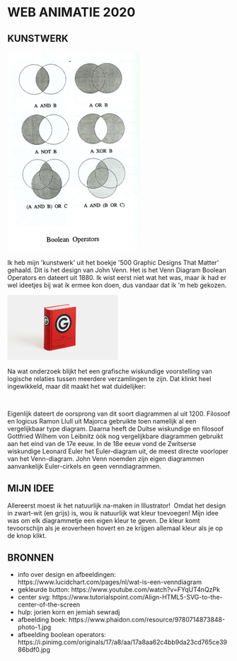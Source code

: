 <h1> WEB ANIMATIE 2020 </h1>

<h2> KUNSTWERK </h2>
<img  width="300" src="images/boolean.jpg" alt="">
<p> Ik heb mijn 'kunstwerk' uit het boekje '500 Graphic Designs That Matter' gehaald. Dit is het design van John Venn. Het is het Venn Diagram Boolean Operators en dateert uit 1880. Ik wist eerst niet wat het was, maar ik had er wel ideetjes bij wat ik ermee kon doen, dus vandaar dat ik 'm heb gekozen. </p>
<img width="250" src="images/boek.jpg" alt="">  
<p> Na wat onderzoek blijkt het een grafische wiskundige voorstelling van logische relaties tussen meerdere verzamlingen te zijn. Dat klinkt heel ingewikkeld, maar dit maakt het wat duidelijker:</p>

<img  width="300" src="images/diagram1.jpg" alt=""> <img width="300" src="images/diagram2.jpg" alt="">

<p> Eigenlijk dateert de oorsprong van dit soort diagrammen al uit 1200. Filosoof en logicus Ramon Llull uit Majorca gebruikte toen namelijk al een vergelijkbaar type diagram. Daarna heeft de Duitse wiskundige en filosoof Gottfried Wilhem von Leibnitz óók nog vergelijkbare diagrammen gebruikt aan het eind van de 17e eeuw. In de 18e eeuw vond de Zwitserse wiskundige Leonard Euler het Euler-diagram uit, de meest directe voorloper van het Venn-diagram. John Venn noemden zijn eigen diagrammen aanvankelijk Euler-cirkels en geen venndiagrammen.</p>

<h2> MIJN IDEE </h2>
Allereerst moest ik het natuurlijk na-maken in Illustrator! <img  width="300" src="images/illu.jpg" alt="">
Omdat het design in zwart-wit (en grijs) is, wou ik natuurlijk wat kleur toevoegen! Mijn idee was om elk diagrammetje een eigen kleur te geven. De kleur komt tevoorschijn als je eroverheen hovert en ze krijgen allemaal kleur als je op de knop klikt.

<h2> BRONNEN </h2>
<ul>
  <li> info over design en afbeeldingen: https://www.lucidchart.com/pages/nl/wat-is-een-venndiagram </li>
  <li> gekleurde button: https://www.youtube.com/watch?v=FYqUT4nQzPk </li>
  <li> center svg: https://www.tutorialspoint.com/Align-HTML5-SVG-to-the-center-of-the-screen </li>
  <li> hulp: jorien korn en jemiah sewradj </li>
  <li> afbeelding boek: https://www.phaidon.com/resource/9780714873848-photo-1.jpg </li>
  <li> afbeelding boolean operators: https://i.pinimg.com/originals/17/a8/aa/17a8aa62c4bb9da23cd765ce3986bdf0.jpg </li>
